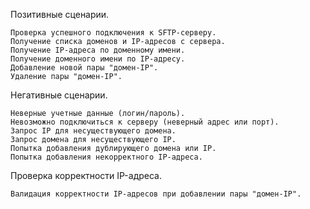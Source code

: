 Позитивные сценарии.

    Проверка успешного подключения к SFTP-серверу.
    Получение списка доменов и IP-адресов с сервера.
    Получение IP-адреса по доменному имени.
    Получение доменного имени по IP-адресу.
    Добавление новой пары "домен-IP".
    Удаление пары "домен-IP".

Негативные сценарии.

    Неверные учетные данные (логин/пароль).
    Невозможно подключиться к серверу (неверный адрес или порт).
    Запрос IP для несуществующего домена.
    Запрос домена для несуществующего IP.
    Попытка добавления дублирующего домена или IP.
    Попытка добавления некорректного IP-адреса.

Проверка корректности IP-адреса.

    Валидация корректности IP-адресов при добавлении пары "домен-IP".
